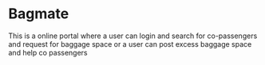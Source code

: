 # Bagmate
This is a online portal where a user can login and search for co-passengers and request for baggage space or a  user can post excess baggage space and help co passengers
